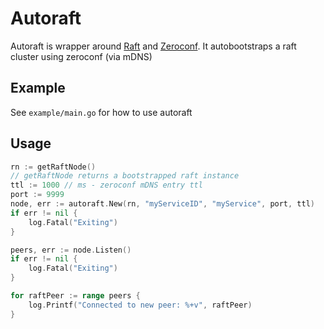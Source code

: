 # Autoraft

Autoraft is wrapper around [Raft](https://github.com/hashicorp/raft) and [Zeroconf](https://github.com/grandcat/zeroconf).
It autobootstraps a raft cluster using zeroconf (via mDNS)

## Example

See `example/main.go` for how to use autoraft

## Usage

```go
rn := getRaftNode()
// getRaftNode returns a bootstrapped raft instance
ttl := 1000 // ms - zeroconf mDNS entry ttl
port := 9999
node, err := autoraft.New(rn, "myServiceID", "myService", port, ttl)
if err != nil {
    log.Fatal("Exiting")
}

peers, err := node.Listen()
if err != nil {
    log.Fatal("Exiting")
}

for raftPeer := range peers {
    log.Printf("Connected to new peer: %+v", raftPeer)
}
```
